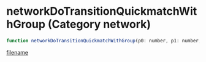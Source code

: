 # networkDoTransitionQuickmatchWithGroup (Category network)

```js
function networkDoTransitionQuickmatchWithGroup(p0: number, p1: number, p2: number, p3: number, p4: intPtr, p5: number): Array
```

[filename](networkDoTransitionQuickmatchWithGroup_m.md ':include')